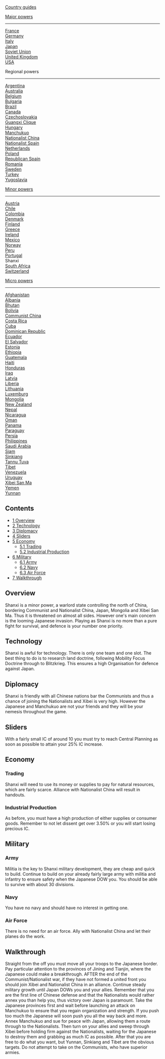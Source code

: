 [Country guides](/wiki/Country_guides "Country guides")

[Major powers](/wiki/Major_power "Major power")

------------------------------------------------------------------------

[France](/wiki/France "France")  
[Germany](/wiki/Germany "Germany")  
[Italy](/wiki/Italy "Italy")  
[Japan](/wiki/Japan "Japan")  
[Soviet Union](/wiki/Soviet_Union "Soviet Union")  
[United Kingdom](/wiki/United_Kingdom "United Kingdom")  
[USA](/wiki/USA "USA")

Regional powers

------------------------------------------------------------------------

[Argentina](/wiki/Argentina "Argentina")  
[Australia](/wiki/Australia "Australia")  
[Belgium](/wiki/Belgium "Belgium")  
[Bulgaria](/wiki/Bulgaria "Bulgaria")  
[Brazil](/wiki/Brazil "Brazil")  
[Canada](/wiki/Canada "Canada")  
[Czechoslovakia](/wiki/Czechoslovakia "Czechoslovakia")  
[Guangxi Clique](/wiki/Guangxi_Clique "Guangxi Clique")  
[Hungary](/wiki/Hungary "Hungary")  
[Manchukuo](/wiki/Manchukuo "Manchukuo")  
[Nationalist China](/wiki/Nationalist_China "Nationalist China")  
[Nationalist Spain](/wiki/Nationalist_Spain "Nationalist Spain")  
[Netherlands](/wiki/Netherlands "Netherlands")  
[Poland](/wiki/Poland "Poland")  
[Republican Spain](/wiki/Republican_Spain "Republican Spain")  
[Romania](/wiki/Romania "Romania")  
[Sweden](/wiki/Sweden "Sweden")  
[Turkey](/wiki/Turkey "Turkey")  
[Yugoslavia](/wiki/Yugoslavia "Yugoslavia")

[Minor powers](/wiki/Minor_power "Minor power")

------------------------------------------------------------------------

[Austria](/wiki/Austria "Austria")  
[Chile](/wiki/index.php?title=Chile&action=edit&redlink=1 "Chile (page does not exist)")  
[Colombia](/wiki/index.php?title=Colombia&action=edit&redlink=1 "Colombia (page does not exist)")  
[Denmark](/wiki/Denmark "Denmark")  
[Finland](/wiki/Finland "Finland")  
[Greece](/wiki/Greece "Greece")  
[Ireland](/wiki/Ireland "Ireland")  
[Mexico](/wiki/Mexico "Mexico")  
[Norway](/wiki/index.php?title=Norway&action=edit&redlink=1 "Norway (page does not exist)")  
[Peru](/wiki/Peru "Peru")  
[Portugal](/wiki/Portugal "Portugal")  
Shanxi  
[South Africa](/wiki/South_Africa "South Africa")  
[Switzerland](/wiki/Switzerland "Switzerland")

[Micro powers](/wiki/Micro_power "Micro power")

------------------------------------------------------------------------

[Afghanistan](/wiki/Afghanistan "Afghanistan")  
[Albania](/wiki/Albania "Albania")  
[Bhutan](/wiki/Bhutan "Bhutan")  
[Bolivia](/wiki/index.php?title=Bolivia&action=edit&redlink=1 "Bolivia (page does not exist)")  
[Communist China](/wiki/Communist_China "Communist China")  
[Costa
Rica](/wiki/index.php?title=Costa_Rica&action=edit&redlink=1 "Costa Rica (page does not exist)")  
[Cuba](/wiki/Cuba "Cuba")  
[Dominican Republic](/wiki/Dominican_Republic "Dominican Republic")  
[Ecuador](/wiki/index.php?title=Ecuador&action=edit&redlink=1 "Ecuador (page does not exist)")  
[El
Salvador](/wiki/index.php?title=El_Salvador&action=edit&redlink=1 "El Salvador (page does not exist)")  
[Estonia](/wiki/Estonia "Estonia")  
[Ethiopia](/wiki/Ethiopia "Ethiopia")  
[Guatemala](/wiki/Guatemala "Guatemala")  
[Haiti](/wiki/index.php?title=Haiti&action=edit&redlink=1 "Haiti (page does not exist)")  
[Honduras](/wiki/index.php?title=Honduras&action=edit&redlink=1 "Honduras (page does not exist)")  
[Iraq](/wiki/Iraq "Iraq")  
[Latvia](/wiki/Latvia "Latvia")  
[Liberia](/wiki/Liberia "Liberia")  
[Lithuania](/wiki/Lithuania "Lithuania")  
[Luxemburg](/wiki/Luxemburg "Luxemburg")  
[Mongolia](/wiki/Mongolia "Mongolia")  
[New Zealand](/wiki/New_Zealand "New Zealand")  
[Nepal](/wiki/index.php?title=Nepal&action=edit&redlink=1 "Nepal (page does not exist)")  
[Nicaragua](/wiki/index.php?title=Nicaragua&action=edit&redlink=1 "Nicaragua (page does not exist)")  
[Oman](/wiki/index.php?title=Oman&action=edit&redlink=1 "Oman (page does not exist)")  
[Panama](/wiki/index.php?title=Panama&action=edit&redlink=1 "Panama (page does not exist)")  
[Paraguay](/wiki/index.php?title=Paraguay&action=edit&redlink=1 "Paraguay (page does not exist)")  
[Persia](/wiki/Persia "Persia")  
[Philippines](/wiki/index.php?title=Philippines&action=edit&redlink=1 "Philippines (page does not exist)")  
[Saudi
Arabia](/wiki/index.php?title=Saudi_Arabia&action=edit&redlink=1 "Saudi Arabia (page does not exist)")  
[Siam](/wiki/Siam "Siam")  
[Sinkiang](/wiki/index.php?title=Sinkiang&action=edit&redlink=1 "Sinkiang (page does not exist)")  
[Tannu Tuva](/wiki/Tannu_Tuva "Tannu Tuva")  
[Tibet](/wiki/index.php?title=Tibet&action=edit&redlink=1 "Tibet (page does not exist)")  
[Venezuela](/wiki/index.php?title=Venezuela&action=edit&redlink=1 "Venezuela (page does not exist)")  
[Uruguay](/wiki/index.php?title=Uruguay&action=edit&redlink=1 "Uruguay (page does not exist)")  
[Xibei San Ma](/wiki/Xibei_San_Ma "Xibei San Ma")  
[Yemen](/wiki/index.php?title=Yemen&action=edit&redlink=1 "Yemen (page does not exist)")  
[Yunnan](/wiki/Yunnan "Yunnan")

## Contents

-   [ 1 Overview ](#Overview)
-   [ 2 Technology ](#Technology)
-   [ 3 Diplomacy ](#Diplomacy)
-   [ 4 Sliders ](#Sliders)
-   [ 5 Economy ](#Economy)
    -   [ 5.1 Trading ](#Trading)
    -   [ 5.2 Industrial Production ](#Industrial_Production)
-   [ 6 Military ](#Military)
    -   [ 6.1 Army ](#Army)
    -   [ 6.2 Navy ](#Navy)
    -   [ 6.3 Air Force ](#Air_Force)
-   [ 7 Walkthrough ](#Walkthrough)

##  Overview 

Shanxi is a minor power, a warlord state controlling the north of China,
bordering Communist and Nationalist China, Japan, Mongolia and Xibei San
Ma. Thus it is threatened on almost all sides. However one's main
concern is the looming Japanese invasion. Playing as Shanxi is no more
than a pure fight for survival, and defence is your number one priority.

##  Technology 

Shanxi is awful for technology. There is only one team and one slot. The
best thing to do is to research land doctrine, following Mobility Focus
Doctrine through to Blitzkrieg. This ensures a high Organisation for
defence against Japan.

##  Diplomacy 

Shanxi is friendly with all Chinese nations bar the Communists and thus
a chance of joining the Nationalists and Xibei is very high. However the
Japanese and Manchukuo are not your friends and they will be your
nemesis throughout the game.

##  Sliders 

With a fairly small IC of around 10 you must try to reach Central
Planning as soon as possible to attain your 25% IC increase.

##  Economy 

###  Trading 

Shanxi will need to use its money or supplies to pay for natural
resources, which are fairly scarce. Alliance with Nationalist China will
result in handouts.

###  Industrial Production 

As before, you must have a high production of either supplies or
consumer goods. Remember to not let dissent get over 3.50% or you will
start losing precious IC.

##  Military 

###  Army 

Militia is the key to Shanxi military development, they are cheap and
quick to build. Continue to build on your already fairly large army with
militia and infantry to ensure safety when the Japanese DOW you. You
should be able to survive with about 30 divisions.

###  Navy 

You have no navy and should have no interest in getting one.

###  Air Force 

There is no need for an air force. Ally with Nationalist China and let
their planes do the work.

##  Walkthrough 

Straight from the off you must move all your troops to the Japanese
border. Pay particular attention to the provinces of Jining and Tianjin,
where the Japanese could make a breakthrough. AFTER the end of the
Communist/Nationalist war, if they have not formed a united front you
should join Xibei and Nationalist China in an alliance. Continue steady
military growth until Japan DOWs you and your allies. Remember that you
are the first line of Chinese defense and that the Nationalists would
rather annex you than help you, thus victory over Japan is paramount.
Take the Japanese provinces first and wait before launching an attack on
Manchukuo to ensure that you regain organization and strength. If you
push too much the Japanese will soon push you all the way back and more.
Annex Manchukuo and sue for peace with Japan, allowing them a route
through to the Nationalists. Then turn on your allies and sweep through
Xibei before holding firm against the Nationalists, waiting for the
Japanese to destroy them and grabbing as much IC as possible. After that
you are free to do what you want, but Yunnan, Sinkiang and Tibet are the
obvious targets. Do not attempt to take on the Communists, who have
superior armies.
